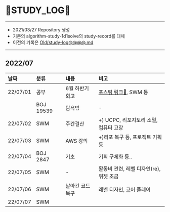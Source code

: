 # 📜STUDY_LOG📜
---
- 2021/03/27 Repository 생성
- 기존의 algorithm-study-1d1solve의 study-record를 대체
- 이전의 기록은 [Old/study-log@@@@.md](https://github.com/Oriburger/oriburger_study_log/blob/main/Old/study_log_2021.md)
---

## 2022/07

<div markdown="1">

|날짜|분류|내용|비고|
|:----|:----|:----|:----|
|22/07/01|공부|6월 하반기 회고|[포스팅 링크📑](https://blog.naver.com/uss425/222755060322), SWM 등|
||BOJ 19539|탐욕법|-|
|22/07/02|SWM|주간결산| +) UCPC, 리포지토리 소멸, 컴퓨터 고장|
|22/07/03|SWM|AWS 강의| +)리포 복구 등, 프로젝트 기획 등|
|22/07/04|BOJ 2847|기초|기획 구체화 등..|
|22/07/05|SWM|-|활동비 관련, 레벨 디자인(re), 위젯 조금|
|22/07/06|SWM|날아간 코드 복구|레벨 디자인, 코어 플레이 |
|22/07/07|SWM|||
</div>

<!--

- 📔📚📙📘📗📒📃📜📄📑

-->
